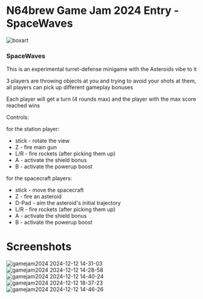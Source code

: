 # N64brew Game Jam 2024 Entry - SpaceWaves

![boxart](https://github.com/user-attachments/assets/50a28a3e-2734-4f4c-9bd0-15fcf4a895d2)

### SpaceWaves

This is an experimental turret-defense minigame with the Asteroids vibe to it

3 players are throwing objects at you and trying to avoid your shots at them, all players can pick up different gameplay bonuses

Each player will get a turn (4 rounds max) and the player with the max score reached wins

Controls:

for the station player:
  * stick - rotate the view
  * Z - fire main gun
  * L/R - fire rockets (after picking them up)
  * A - activate the shield bonus
  * B - activate the powerup boost

for the spacecraft players:
  * stick - move the spacecraft
  * Z - fire an asteroid
  * D-Pad - aim the asteroid's initial trajectory
  * L/R - fire rockets (after picking them up)
  * A - activate the shield bonus
  * B - activate the powerup boost

# Screenshots
![gamejam2024 2024-12-12 14-31-03](https://github.com/user-attachments/assets/fad5fb0f-1d0b-4c76-b8f8-74cbc80178a7)
![gamejam2024 2024-12-12 14-28-58](https://github.com/user-attachments/assets/ada4a789-6e00-4eaa-b6ae-812a9ee7a2f1)
![gamejam2024 2024-12-12 14-40-24](https://github.com/user-attachments/assets/50b08800-7dc2-4e7f-b8a0-276d6a96ed01)
![gamejam2024 2024-12-12 18-37-23](https://github.com/user-attachments/assets/0d594db2-7345-4af8-9d48-e64c9f7bfd3f)
![gamejam2024 2024-12-12 14-46-26](https://github.com/user-attachments/assets/393ac1dd-59db-4454-a413-83d4515a2490)
